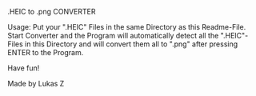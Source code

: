 
.HEIC to .png CONVERTER

Usage:
Put your ".HEIC" Files in the same Directory as this Readme-File.
Start Converter and the Program will automatically detect all the 
".HEIC"-Files in this Directory and will convert them all to ".png" 
after pressing ENTER to the Program.

Have fun!

Made by Lukas Z
